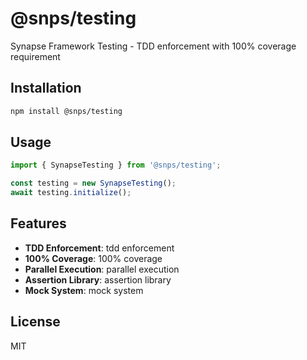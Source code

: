 # @snps/testing

Synapse Framework Testing - TDD enforcement with 100% coverage requirement

## Installation

```bash
npm install @snps/testing
```

## Usage

```typescript
import { SynapseTesting } from '@snps/testing';

const testing = new SynapseTesting();
await testing.initialize();
```

## Features

- **TDD Enforcement**: tdd enforcement
- **100% Coverage**: 100% coverage
- **Parallel Execution**: parallel execution
- **Assertion Library**: assertion library
- **Mock System**: mock system

## License

MIT
